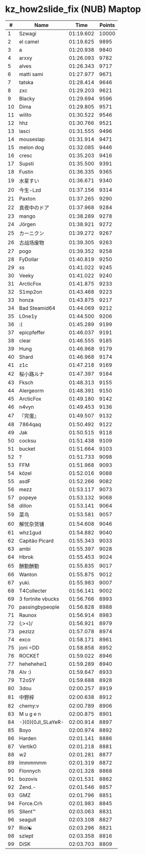 # kz_how2slide_fix (NUB) Maptop

|  # | Name | Time | Points |
|-------------- | -------------- | -------------- | -------------- | 
| 1 | Szwagi | 01:19.602 | 10000 | 
| 2 | el camel | 01:19.625 | 9895 | 
| 3 | a | 01:20.938 | 9840 | 
| 4 | arxxy | 01:26.093 | 9782 | 
| 5 | alves | 01:26.343 | 9717 | 
| 6 | matti sami | 01:27.977 | 9671 | 
| 7 | tatska | 01:28.414 | 9646 | 
| 8 | zxc | 01:29.203 | 9621 | 
| 9 | Blacky | 01:29.694 | 9596 | 
| 10 | Dima | 01:29.805 | 9571 | 
| 11 | wilito | 01:30.522 | 9546 | 
| 12 | hhz | 01:30.766 | 9521 | 
| 13 | lasci | 01:31.555 | 9496 | 
| 14 | mouseslap | 01:31.914 | 9471 | 
| 15 | melon dog | 01:32.085 | 9446 | 
| 16 | cresc | 01:35.203 | 9416 | 
| 17 | Supsti | 01:35.500 | 9391 | 
| 18 | Fustin | 01:36.335 | 9365 | 
| 19 | 水星すい | 01:36.671 | 9340 | 
| 20 | 今生-Lzd | 01:37.156 | 9314 | 
| 21 | Paxton | 01:37.265 | 9290 | 
| 22 | 真夜中のドア | 01:37.968 | 9284 | 
| 23 | mango | 01:38.289 | 9278 | 
| 24 | Jörgen | 01:38.921 | 9272 | 
| 25 | カーニクン | 01:39.272 | 9267 | 
| 26 | 古战场废物 | 01:39.305 | 9263 | 
| 27 | pogo | 01:39.352 | 9258 | 
| 28 | FyDollar | 01:40.819 | 9250 | 
| 29 | ss | 01:41.022 | 9245 | 
| 30 | Veeky | 01:41.022 | 9240 | 
| 31 | ArcticFox | 01:41.875 | 9233 | 
| 32 | S1mp2on | 01:43.468 | 9223 | 
| 33 | honza | 01:43.875 | 9217 | 
| 34 | Bad Steamid64 | 01:44.069 | 9212 | 
| 35 | L0ne1y | 01:44.500 | 9206 | 
| 36 | :( | 01:45.289 | 9199 | 
| 37 | epicpfeffer | 01:46.037 | 9191 | 
| 38 | clear | 01:46.555 | 9185 | 
| 39 | Hung | 01:46.968 | 9179 | 
| 40 | Shard | 01:46.968 | 9174 | 
| 41 | z1c | 01:47.218 | 9169 | 
| 42 | 桜小路ルナ | 01:47.397 | 9164 | 
| 43 | Fksch | 01:48.313 | 9155 | 
| 44 | Alergeorm | 01:48.391 | 9150 | 
| 45 | ArcticFox | 01:49.180 | 9142 | 
| 46 | n4vyn | 01:49.453 | 9136 | 
| 47 | 『完蛋』 | 01:49.507 | 9132 | 
| 48 | 7864qaq | 01:50.492 | 9122 | 
| 49 | Jak | 01:50.515 | 9118 | 
| 50 | cocksu | 01:51.438 | 9109 | 
| 51 | bucket | 01:51.664 | 9103 | 
| 52 | ? | 01:51.733 | 9098 | 
| 53 | FFM | 01:51.968 | 9093 | 
| 54 | közel | 01:52.016 | 9088 | 
| 55 | asdF | 01:52.266 | 9082 | 
| 56 | mezz | 01:53.117 | 9073 | 
| 57 | popeye | 01:53.132 | 9068 | 
| 58 | dillon | 01:53.141 | 9064 | 
| 59 | 菜鸟 | 01:53.581 | 9057 | 
| 60 | 解忧杂货铺 | 01:54.608 | 9046 | 
| 61 | whz1gud | 01:54.882 | 9040 | 
| 62 | Capitão Picard | 01:55.343 | 9033 | 
| 63 | ambi | 01:55.397 | 9028 | 
| 64 | Hbrok | 01:55.453 | 9024 | 
| 65 | 酬勤酬勤 | 01:55.835 | 9017 | 
| 66 | Wanton | 01:55.875 | 9012 | 
| 67 | yuki. | 01:55.983 | 9007 | 
| 68 | T4Collecter | 01:56.141 | 9002 | 
| 69 | 3 fortnite vbucks | 01:56.766 | 8993 | 
| 70 | passingbypeople | 01:56.828 | 8988 | 
| 71 | Raunox | 01:56.914 | 8983 | 
| 72 | (;><)/ | 01:56.921 | 8979 | 
| 73 | pezizz | 01:57.078 | 8974 | 
| 74 | exco | 01:58.171 | 8961 | 
| 75 | joni =DD | 01:58.858 | 8952 | 
| 76 | ROCKET | 01:59.022 | 8946 | 
| 77 | hehehehei1 | 01:59.289 | 8940 | 
| 78 | Alv :) | 01:59.647 | 8933 | 
| 79 | T2oSY | 01:59.688 | 8928 | 
| 80 | 3dou | 02:00.257 | 8919 | 
| 81 | 中野梓 | 02:00.638 | 8912 | 
| 82 | chemy:v | 02:00.789 | 8906 | 
| 83 | M u g e n | 02:00.875 | 8901 | 
| 84 | -}{0}{0JI_SLaYeR- | 02:00.914 | 8897 | 
| 85 | Boyo | 02:00.974 | 8892 | 
| 86 | Harden | 02:01.141 | 8886 | 
| 87 | VertikO | 02:01.218 | 8881 | 
| 88 | w2 | 02:01.281 | 8877 | 
| 89 | lmmmmmm | 02:01.319 | 8872 | 
| 90 | Flonnych | 02:01.328 | 8868 | 
| 91 | bozovis | 02:01.531 | 8862 | 
| 92 | Zend.- | 02:01.546 | 8857 | 
| 93 | GMZ | 02:01.796 | 8851 | 
| 94 | Force.Crh | 02:01.983 | 8845 | 
| 95 | SIlent℡ | 02:03.063 | 8831 | 
| 96 | seagull | 02:03.108 | 8827 | 
| 97 | Riol☯ | 02:03.296 | 8821 | 
| 98 | szlept | 02:03.358 | 8816 | 
| 99 | DiSK | 02:03.703 | 8809 | 

